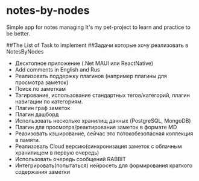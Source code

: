 # notes-by-nodes
Simple app  for notes managing
It's my pet-project to learn and practice to be better. 

##The List of Task to implement
##Задачи которые хочу реализовать в NotesByNodes
- Десктопное приложение (.Net MAUI или ReactNative)
- Add comments in English and Rus
- Реализовать поддержку плагинов (например плагины для просмотра заметок) 
- Поиск по заметкам
- Тэгирование, использование стандартных тегов/категорий, плагин навигации по категориям.
- Плагин граф заметок
- Плагин дашборд
- Использовать несколько хранилищ данных (PostgreSQL, MongoDB)
- Плагин для просмотра/реактирования заметок в форматe MD
- Реазизовать кэширование, сейчас это потокобезопасная коллекция в памяти. 
- Реализовать Cloud версию(синхронизация заметок с облачным хранилищем в первую очередь)
- Использовать очередь сообщений RABBIT
- Интегрировать(попытаться) нейросеть для формирования краткого содержания заметки



